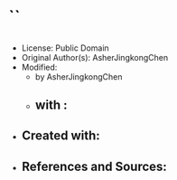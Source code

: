 # ``

## [](../files/)

- License: Public Domain
- Original Author(s): AsherJingkongChen
- Modified:
  - by AsherJingkongChen
  - with :
    - 
- Created with: 
  - 
- References and Sources:
  - 
